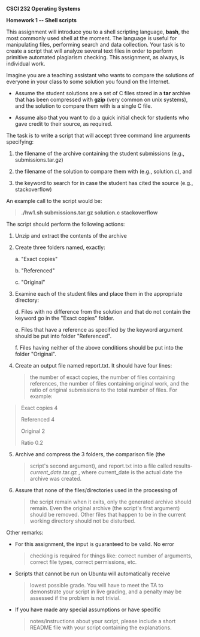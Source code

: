 **CSCI 232 Operating Systems**

**Homework 1 -- Shell scripts**

This assignment will introduce you to a shell scripting language,
**bash**, the most commonly used shell at the moment. The language is
useful for manipulating files, performing search and data collection.
Your task is to create a script that will analyze several text files in
order to perform primitive automated plagiarism checking. This
assignment, as always, is individual work.

Imagine you are a teaching assistant who wants to compare the solutions
of everyone in your class to some solution you found on the Internet.

-   Assume the student solutions are a set of C files stored in a
    **tar** archive that has been compressed with **gzip** (very common
    on unix systems), and the solution to compare them with is a single
    C file.

-   Assume also that you want to do a quick initial check for students
    who gave credit to their source, as required.

The task is to write a script that will accept three command line
arguments specifying:

1.  the filename of the archive containing the student submissions
    (e.g., submissions.tar.gz)

2.  the filename of the solution to compare them with (e.g.,
    solution.c), and

3.  the keyword to search for in case the student has cited the source
    (e.g., stackoverflow)

An example call to the script would be:

> **./hw1.sh submissions.tar.gz solution.c stackoverflow**

The script should perform the following actions:

1.  Unzip and extract the contents of the archive

2.  Create three folders named, exactly:

    a.  "Exact copies"

    b.  "Referenced"

    c.  "Original"

3.  Examine each of the student files and place them in the appropriate
    directory:

    d.  Files with no difference from the solution and that do not
        contain the keyword go in the "Exact copies" folder.

    e.  Files that have a reference as specified by the keyword argument
        should be put into folder "Referenced".

    f.  Files having neither of the above conditions should be put into
        the folder "Original".

4.  Create an output file named report.txt. It should have four lines:
    > the number of exact copies, the number of files containing
    > references, the number of files containing original work, and the
    > ratio of original submissions to the total number of files. For
    > example:

> Exact copies 4
>
> Referenced 4
>
> Original 2
>
> Ratio 0.2

5.  Archive and compress the 3 folders, the comparison file (the
    > script's second argument), and report.txt into a file called
    > results-*current\_date*.tar.gz , where current\_date is the actual
    > date the archive was created.

6.  Assure that none of the files/directories used in the processing of
    > the script remain when it exits, only the generated archive should
    > remain. Even the original archive (the script's first argument)
    > should be removed. Other files that happen to be in the current
    > working directory should not be disturbed.

Other remarks:

-   For this assignment, the input is guaranteed to be valid. No error
    > checking is required for things like: correct number of arguments,
    > correct file types, correct permissions, etc.

-   Scripts that cannot be run on Ubuntu will automatically receive
    > lowest possible grade. You will have to meet the TA to demonstrate
    > your script in live grading, and a penalty may be assessed if the
    > problem is not trivial.

-   If you have made any special assumptions or have specific
    > notes/instructions about your script, please include a short
    > README file with your script containing the explanations.
